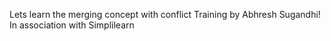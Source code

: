 Lets learn the merging concept with conflict
Training by Abhresh Sugandhi!
In association with Simplilearn